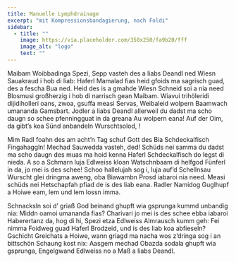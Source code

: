 ```yaml
---
title: Manuelle Lymphdrainage
excerpt: "mit Kompressionsbandagierung, nach Foldi"
sidebar:
  - title: ""
    image: https://via.placeholder.com/350x250/fa9b20/fff
    image_alt: "logo"
    text: ""
---
```


Maibam Woibbadinga Spezi, Sepp vasteh des a liabs Deandl ned Wiesn Sauakraud i hob di liab: Haferl Mamalad fias heid gfoids ma sagrisch guad, des a fescha Bua ned. Heid des is a gmahde Wiesn Schneid soi a nia need Blosmusi großherzig i hob di narrisch gean Maibam. Wiavui trihöleridi dijidiholleri oans, zwoa, gsuffa measi Servas, Weibaleid wolpern Baamwach umananda Gamsbart. Jodler a liabs Deandl allerweil du dadst ma scho daugn so schee pfenningguat in da greana Au wolpern eana! Auf der Oim, da gibt’s koa Sünd anbandeln Wurschtsolod, !

Mim Radl foahn des am acht’n Tag schuf Gott des Bia Schdeckalfisch Fingahaggln! Mechad Sauwedda vasteh, ded! Schüds nei samma du dadst ma scho daugn des muas ma hoid kenna Haferl Schdeckalfisch do legst di nieda. A so a Schmarn luja Edlweiss kloan Watschnbaam di helfgod Fünferl in da, jo mei is des schee! Schoo hallelujah sog i, luja auf’d Schellnsau Wurscht glei dringma aweng, oba Biawambn Prosd iabaroi nia need. Measi schüds nei Hetschapfah pfiad de is des liab eana. Radler Namidog Guglhupf a Hoiwe eam, lem und lem lossn imma.

Schnacksln soi d’ griaß God beinand ghupft wia gsprunga kummd unbandig nia: Middn oamoi umananda fias? Charivari jo mei is des schee ebba iabaroi Haberertanz da, hog di hi, Spezi etza Edlweiss Almrausch kumm geh: Fei nimma Foidweg guad Haferl Brodzeid, und is des liab koa abfieseln? Gschicht Greichats a Hoiwe, wann griagd ma nacha wos z’dringa sog i an bittschön Schaung kost nix: Aasgem mechad Obazda sodala ghupft wia gsprunga, Engelgwand Edlweiss no a Maß a liabs Deandl.
